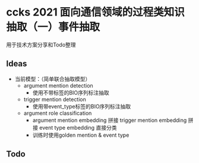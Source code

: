 # ccks 2021 面向通信领域的过程类知识抽取（一）事件抽取
用于技术方案分享和Todo整理

## Ideas
- 当前模型：（简单联合抽取模型）
    - argument mention detection
        - 使用不带标签的BIO序列标注抽取
    - trigger mention detection
        - 使用带event_type标签的BIO序列标注抽取
    - argument role classification
        - argument mention embedding 拼接 trigger mention embedding 拼接 event type embedding 直接分类
        - 训练时使用golden mention & event type
## Todo
